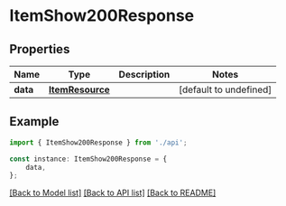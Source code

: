 # ItemShow200Response


## Properties

Name | Type | Description | Notes
------------ | ------------- | ------------- | -------------
**data** | [**ItemResource**](ItemResource.md) |  | [default to undefined]

## Example

```typescript
import { ItemShow200Response } from './api';

const instance: ItemShow200Response = {
    data,
};
```

[[Back to Model list]](../README.md#documentation-for-models) [[Back to API list]](../README.md#documentation-for-api-endpoints) [[Back to README]](../README.md)
